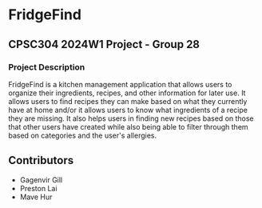 # FridgeFind

## CPSC304 2024W1 Project - Group 28

### Project Description
FridgeFind is a kitchen management application that allows users to organize their ingredients, recipes, and other information for later use. It allows users to find recipes they can make based on what they currently have at home and/or it allows users to know what ingredients of a recipe they are missing. It also helps users in finding new recipes based on those that other users have created while also being able to filter through them based on categories and the user's allergies.

## Contributors
- Gagenvir Gill
- Preston Lai
- Mave Hur